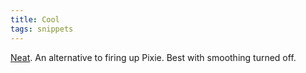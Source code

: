 ```yaml
---
title: Cool
tags: snippets
---
```


[Neat](http://daringfireball.net/2006/09/zoom_using_scroll_wheel). An alternative to firing up Pixie. Best with smoothing turned off.
